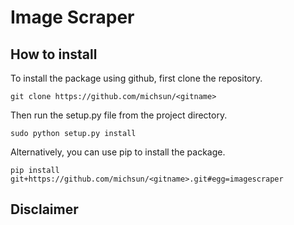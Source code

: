 # Image Scraper



## How to install

To install the package using github, first clone the repository. 
```
git clone https://github.com/michsun/<gitname>
```

Then run the setup.py file from the project directory.

```
sudo python setup.py install
```
Alternatively, you can use pip to install the package.
```
pip install git+https://github.com/michsun/<gitname>.git#egg=imagescraper
```

## Disclaimer